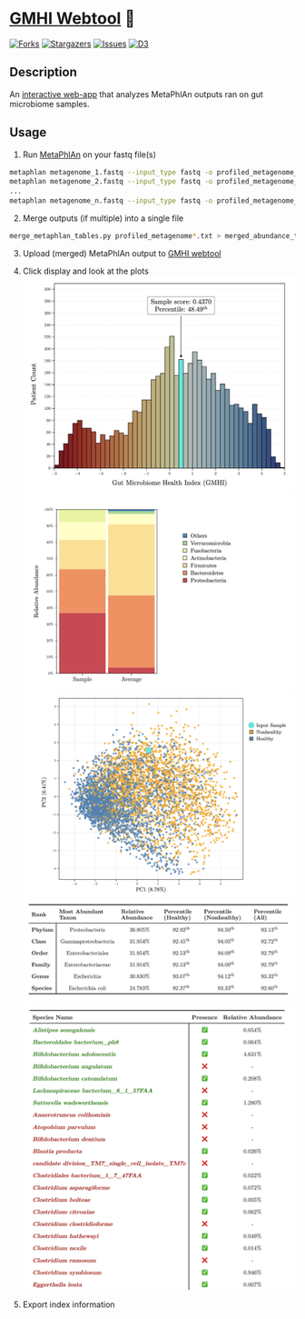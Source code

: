 # [GMHI Webtool](https://danielchang2002.github.io/GMHI) 💩

[![Forks][forks-shield]][forks-url]
[![Stargazers][stars-shield]][stars-url]
[![Issues][issues-shield]][issues-url]
[![D3][d3]][d3-url]

## Description

An [interactive web-app](https://danielchang2002.github.io/GMHI) that analyzes MetaPhlAn outputs ran on gut microbiome samples.

## Usage

1. Run [MetaPhlAn](https://github.com/biobakery/MetaPhlAn) on your fastq file(s)

```bash
metaphlan metagenome_1.fastq --input_type fastq -o profiled_metagenome_1.txt
metaphlan metagenome_2.fastq --input_type fastq -o profiled_metagenome_2.txt
...
metaphlan metagenome_n.fastq --input_type fastq -o profiled_metagenome_n.txt
```

2. Merge outputs (if multiple) into a single file

```bash
merge_metaphlan_tables.py profiled_metagenome*.txt > merged_abundance_table.txt
```

3. Upload (merged) MetaPhlAn output to [GMHI webtool](https://danielchang2002.github.io/GMHI/)

4. Click display and look at the plots
![](images/1.png)
![](images/2.png)
![](images/3.png)
![](images/4.png)
![](images/5.png)

5. Export index information

<!-- MARKDOWN LINKS & IMAGES -->
[forks-shield]: https://img.shields.io/github/forks/danielchang2002/GMHI.svg?style=for-the-badge
[forks-url]: https://github.com/danielchang2002/GMHI/network/members
[stars-shield]: https://img.shields.io/github/stars/danielchang2002/GMHI.svg?style=for-the-badge
[stars-url]: https://github.com/danielchang2002/GMHI/stargazers
[issues-shield]: https://img.shields.io/github/issues/danielchang2002/GMHI.svg?style=for-the-badge
[issues-url]: https://github.com/danielchang2002/GMHI/issues
[license-shield]: https://img.shields.io/github/license/danielchang2002/GMHI.svg?style=for-the-badge
[license-url]: https://github.com/danielchang2002/GMHI/blob/main/LICENSE
[d3]: https://img.shields.io/badge/d3.js-F9A03C?style=for-the-badge&logo=d3.js&logoColor=white
[d3-url]: https://d3js.org/
[upload-box]: images/upload.png
